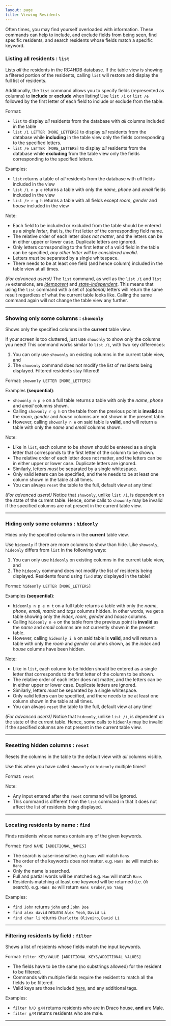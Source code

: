 ```yaml
---
layout: page
title: Viewing Residents
---
```


Often times, you may find yourself overloaded with information. These commands can help to include, and exclude
fields from being seen, find specific residents, and search residents whose fields match a specific keyword.

### Listing all residents : `list`

Lists *all* the residents in the RC4HDB database. If the table view is showing a filtered portion of the residents,
calling `list` will restore and display the full list of residents.

Additionally, the `list` command allows you to specify fields (represented as columns) to **include** or **exclude** when listing! Use `list /i` or `list /e` followed by the first letter of each field to include or exclude from the table.

Format:

- `list` to display *all* residents from the database with *all* columns included in the table
- `list /i LETTER [MORE_LETTERS]` to display *all* residents from the database while **including** in the table view only the fields corresponding to the specified letters.
- `list /e LETTER [MORE_LETTERS]` to display *all* residents from the database while **excluding** from the table view only the fields corresponding to the specified letters.

Examples:

- `list` returns a table of *all* residents from the database with *all* fields included in the view
- `list /i n p e` returns a table with only the *name*, *phone* and *email* fields included in the view
- `list /e r g h` returns a table with all fields except *room*, *gender* and *house* included in the view

Note:

- Each field to be included or excluded from the table should be entered as a *single letter*, that is, the first letter of the corresponding field name.
- The relative order of each letter *does not matter*, and the letters can be in either upper or lower case. Duplicate letters are ignored.
- Only letters corresponding to the first letter of a valid field in the table can be specified, *any other letter will be considered invalid*.
- Letters *must* be separated by a single whitespace. 
- There needs to be at least one field (and hence column) included in the table view at all times.
  
*(For advanced users!)* The `list` command, as well as the `list /i` and `list /e` extensions, are [*idempotent*](glossary.md#idempotent) and [*state-independent*](glossary.md#state-independent). This means that using the `list` command with a set of *(optional)* letters will return the same result regardless of what the current table looks like. Calling the same command again will not change the table view any further.

---

### Showing only some columns : `showonly`

Shows only the specified columns in the **current** table view.

If your screen is too cluttered, just use `showonly` to show only the columns you need! This command works similar to `list /i`, with two key differences:

1. You can only use `showonly` on existing columns in the current table view, and
2. The `showonly` command does not modify the list of residents being displayed. Filtered residents stay filtered!

Format: `showonly LETTER [MORE_LETTERS]`

Examples **(sequential)**:

- `showonly n p e` on a full table returns a table with only the *name*, *phone* and *email* columns shown.
- Calling `showonly r g h` on the table from the previous point is **invalid** as the *room*, *gender* and *house* columns are not shown in the present table.
- However, calling `showonly n e` on said table is **valid**, and will return a table with only the *name* and *email* columns shown.

Note:

- Like in `list`, each column to be shown should be entered as a single letter that corresponds to the first letter of the column to be shown.
- The relative order of each letter does not matter, and the letters can be in either upper or lower case. Duplicate letters are ignored.
- Similarly, letters *must* be separated by a single whitespace. 
- Only valid letters can be specified, and there needs to be at least one column shown in the table at all times.
- You can always `reset` the table to the full, default view at any time!

*(For advanced users!)* Notice that `showonly`, unlike `list /i`, is dependent on the state of the current table. Hence, some calls to `showonly` may be invalid if the specified columns are not present in the current table view.

---

### Hiding only some columns : `hideonly`

Hides only the specified columns in the **current** table view.

Use `hideonly` if there are more columns to show than hide. Like `showonly`, `hideonly` differs from `list` in the following ways:

1. You can only use `hideonly` on existing columns in the current table view, and
2. The `hideonly` command does not modify the list of residents being displayed. Residents found using `find` stay displayed in the table!

Format: `hideonly LETTER [MORE_LETTERS]`

Examples **(sequential)**:

- `hideonly n p e m t` on a full table returns a table with only the *name*, *phone*, *email*, *matric* and *tags* columns hidden. In other words, we get a table showing only the *index*, *room*, *gender* and *house* columns.
- Calling `hideonly n e` on the table from the previous point is **invalid** as the *name* and *email* columns are not currently shown in the present table.
- However, calling `hideonly i h` on said table is **valid**, and will return a table with only the *room* and *gender* columns shown, as the *index* and *house* columns have been hidden.

Note:

- Like in `list`, each column to be hidden should be entered as a single letter that corresponds to the first letter of the column to be shown.
- The relative order of each letter does not matter, and the letters can be in either upper or lower case. Duplicate letters are ignored.
- Similarly, letters *must* be separated by a single whitespace.
- Only valid letters can be specified, and there needs to be at least one column shown in the table at all times.
- You can always `reset` the table to the full, default view at any time!

*(For advanced users!)* Notice that `hideonly`, unlike `list /i`, is dependent on the state of the current table. Hence, some calls to `hideonly` may be invalid if the specified columns are not present in the current table view.

---

### Resetting hidden columns : `reset`

Resets the columns in the table to the default view with *all* columns visible.

Use this when you have called `showonly` or `hideonly` multiple times!

Format: `reset`

Note:
- Any input entered after the `reset` command will be ignored.
- This command is different from the `list` command in that it does not affect the list of residents being displayed.

---

### Locating residents by name : `find`

Finds residents whose names contain any of the given keywords.

Format: `find NAME [ADDITIONAL_NAMES]`

* The search is case-insensitive. e.g `hans` will match `Hans`
* The order of the keywords does not matter. e.g. `Hans Bo` will match `Bo Hans`
* Only the name is searched.
* Full and partial words will be matched e.g. `Han` will match `Hans`
* Residents matching at least one keyword will be returned (i.e. `OR` search).
  e.g. `Hans Bo` will return `Hans Gruber`, `Bo Yang`

Examples:
* `find John` returns `john` and `John Doe`
* `find alex david` returns `Alex Yeoh`, `David Li`
* `find char li` returns `Charlotte Oliveiro`, `David Li`<br>
  <!--- ![result for 'find alex david'](images/findAlexDavidResult.png) --->

---

### Filtering residents by field : `filter`

Shows a list of residents whose fields match the input keywords.

Format: `filter KEY/VALUE [ADDITIONAL_KEYS/ADDITIONAL_VALUES]`
* The fields have to be the same (no substrings allowed) for the resident to be filtered.
* Commands with multiple fields require the resident to match all the fields to be filtered.
* Valid keys are those included [here](#format-for-resident-fields), and any additional tags.

Examples:
* `filter h/D g/M` returns residents who are in Draco house, **and** are Male.
* `filter g/M` returns residents who are male.

---
